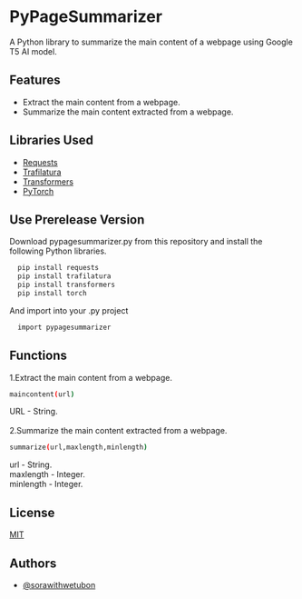 
# PyPageSummarizer
A Python library to summarize the main content of a webpage using Google T5 AI model.
## Features
- Extract the main content from a webpage.
- Summarize the main content extracted from a webpage.


## Libraries Used

 - [Requests](https://pypi.org/project/requests/)
 - [Trafilatura](https://pypi.org/project/trafilatura/)
 - [Transformers](https://pypi.org/project/transformers/)
 - [PyTorch](https://pypi.org/project/torch/)


## Use Prerelease Version

Download pypagesummarizer.py from this repository and install the following Python libraries.

```bash
  pip install requests
  pip install trafilatura
  pip install transformers
  pip install torch
```
And import into your .py project
```bash
  import pypagesummarizer
```
## Functions
1.Extract the main content from a webpage.
```bash
maincontent(url)
```
URL - String.
\
\
2.Summarize the main content extracted from a webpage.
```bash
summarize(url,maxlength,minlength)
```
url - String.\
maxlength - Integer.\
minlength - Integer.
## License

[MIT](https://choosealicense.com/licenses/mit/)


## Authors

- [@sorawithwetubon](https://github.com/sorawithwetubon)

